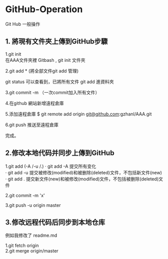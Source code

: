 # GitHub-Operation
Git Hub 一般操作

## 1. 將現有文件夾上傳到GitHub步驟
1.git init   
在AAA文件夾裡 Gitbash , git init 文件夾  


2.git add * (將全部文件git add 管理)

git status 可以查看到，已將所有文件 git add 進資料夾


3.git commit -m （一次commit加入所有文件）

4.在github 網站新增遠程倉庫


5.添加遠程倉庫
$ git remote add origin git@github.com:gzhanl/AAA.git

6.git push 推送至遠程倉庫

完成。


## 2.修改本地代码并同步上傳到GitHub  
1.git add (-A /-u /.)
· git add -A 提交所有变化   
· git add -u 提交被修改(modified)和被删除(deleted)文件，不包括新文件(new)   
· git add . 提交新文件(new)和被修改(modified)文件，不包括被删除(deleted)文件  

2.git commit -m 'x'

3.git push -u origin master

## 3.修改远程代码后同步到本地仓库

例如我修改了 readme.md

1.git fetch origin  
2.git merge origin/master  



